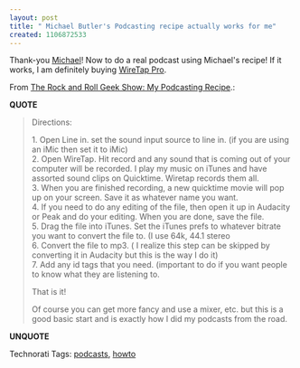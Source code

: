 ```yaml
---
layout: post
title: " Michael Butler's Podcasting recipe actually works for me"
created: 1106872533
---
```

<p>Thank-you <a href="http://www.americanheartbreak.com/movabletype/">Michael</a>! Now to do a real podcast using Michael's recipe! If it works, I am definitely buying <a href="http://www.ambrosiasw.com/utilities/wiretap/">WireTap Pro</a>.</p><p>From <a href="http://www.americanheartbreak.com/movabletype/archives/000160.html#comments">The Rock and Roll Geek Show: My Podcasting Recipe</a>.:</p>
<p><b>QUOTE</b></p><blockquote>Directions:<br />
<p>1. Open Line in. set the sound input source to line in. (if you are using an iMic then set it to iMic)<br />
2. Open WireTap. Hit record and any sound that is coming out of your computer will be recorded. I play my music on iTunes and have assorted sound clips on Quicktime. Wiretap records them all.<br />
3. When you are finished recording, a new quicktime movie will pop up on your screen. Save it as whatever name you want.<br />
4. If you need to do any editing of the file, then open it up in Audacity or Peak and do your editing. When you are done, save the file.<br />
5. Drag the file into iTunes. Set the iTunes prefs to whatever bitrate you want to convert the file to. (I use 64k, 44.1 stereo<br />
6. Convert the file to mp3. ( I realize this step can be skipped by converting it in Audacity but this is the way I do it)<br />
7. Add any id tags that you need. (important to do if you want people to know what they are listening to.
</p>
<p>That is it!</p>

<p>Of course you can get more fancy and use a mixer, etc. but this is a good basic start and is exactly how I did my podcasts from the road.
</p>
</blockquote><p><b>UNQUOTE</b></p>

<p><span class="technoratitag">Technorati Tags: <a href="http://www.technorati.com/tags/podcasts" rel="tag">podcasts</a>, <a href="http://www.technorati.com/tags/howto" rel="tag">howto</a></span>
</p>


